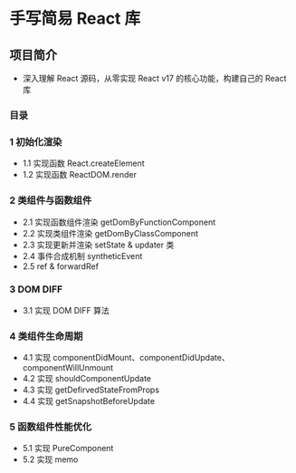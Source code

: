 # 手写简易 React 库

## 项目简介

- 深入理解 React 源码，从零实现 React v17 的核心功能，构建自己的 React 库

### 目录

### 1 初始化渲染

- 1.1 实现函数 React.createElement
- 1.2 实现函数 ReactDOM.render

### 2 类组件与函数组件

- 2.1 实现函数组件渲染 getDomByFunctionComponent
- 2.2 实现类组件渲染 getDomByClassComponent
- 2.3 实现更新并渲染 setState & updater 类
- 2.4 事件合成机制 syntheticEvent
- 2.5 ref & forwardRef

### 3 DOM DIFF

- 3.1 实现 DOM DIFF 算法

### 4 类组件生命周期

- 4.1 实现 componentDidMount、componentDidUpdate、componentWillUnmount
- 4.2 实现 shouldComponentUpdate
- 4.3 实现 getDefirvedStateFromProps
- 4.4 实现 getSnapshotBeforeUpdate

### 5 函数组件性能优化

- 5.1 实现 PureComponent
- 5.2 实现 memo
